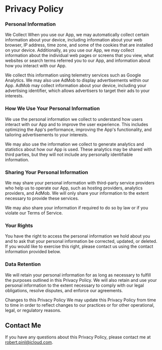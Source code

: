 # Privacy Policy

### Personal Information

We Collect When you use our App, we may automatically collect certain information about your device, including information about your web browser, IP address, time zone, and some of the cookies that are installed on your device. Additionally, as you use our App, we may collect information about the individual web pages or screens that you view, what websites or search terms referred you to our App, and information about how you interact with our App.

We collect this information using telemetry services such as Google Analytics. We may also use AdMob to display advertisements within our App. AdMob may collect information about your device, including your advertising identifier, which allows advertisers to target their ads to your interests.

### How We Use Your Personal Information

We use the personal information we collect to understand how users interact with our App and to improve the user experience. This includes optimizing the App's performance, improving the App's functionality, and tailoring advertisements to your interests.

We may also use the information we collect to generate analytics and statistics about how our App is used. These analytics may be shared with third parties, but they will not include any personally identifiable information.

### Sharing Your Personal Information

We may share your personal information with third-party service providers who help us to operate our App, such as hosting providers, analytics providers, and AdMob. We will only share your information to the extent necessary to provide these services.

We may also share your information if required to do so by law or if you violate our Terms of Service.

### Your Rights

You have the right to access the personal information we hold about you and to ask that your personal information be corrected, updated, or deleted. If you would like to exercise this right, please contact us using the contact information provided below.

### Data Retention

We will retain your personal information for as long as necessary to fulfill the purposes outlined in this Privacy Policy. We will also retain and use your personal information to the extent necessary to comply with our legal obligations, resolve disputes, and enforce our agreements.

Changes to this Privacy Policy We may update this Privacy Policy from time to time in order to reflect changes to our practices or for other operational, legal, or regulatory reasons.

## Contact Me

If you have any questions about this Privacy Policy, please contact me at robert.pinl@icloud.com.
